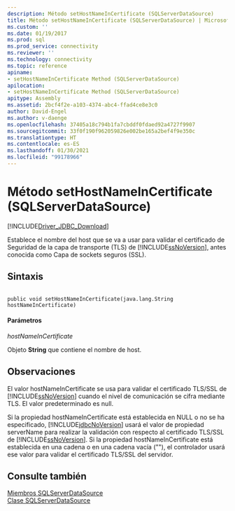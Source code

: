 ```yaml
---
description: Método setHostNameInCertificate (SQLServerDataSource)
title: Método setHostNameInCertificate (SQLServerDataSource) | Microsoft Docs
ms.custom: ''
ms.date: 01/19/2017
ms.prod: sql
ms.prod_service: connectivity
ms.reviewer: ''
ms.technology: connectivity
ms.topic: reference
apiname:
- setHostNameInCertificate Method (SQLServerDataSource)
apilocation:
- setHostNameInCertificate Method (SQLServerDataSource)
apitype: Assembly
ms.assetid: 2bcf4f2e-a103-4374-abc4-ffad4ce8e3c0
author: David-Engel
ms.author: v-daenge
ms.openlocfilehash: 37405a18c794b1fa7cbddf0fdaed92a4727f9907
ms.sourcegitcommit: 33f0f190f962059826e002be165a2bef4f9e350c
ms.translationtype: HT
ms.contentlocale: es-ES
ms.lasthandoff: 01/30/2021
ms.locfileid: "99178966"
---
```

# <a name="sethostnameincertificate-method-sqlserverdatasource"></a>Método setHostNameInCertificate (SQLServerDataSource)
[!INCLUDE[Driver_JDBC_Download](../../../includes/driver_jdbc_download.md)]

  Establece el nombre del host que se va a usar para validar el certificado de Seguridad de la capa de transporte (TLS) de [!INCLUDE[ssNoVersion](../../../includes/ssnoversion-md.md)], antes conocida como Capa de sockets seguros (SSL).  
  
## <a name="syntax"></a>Sintaxis  
  
```  
  
public void setHostNameInCertificate(java.lang.String hostNameInCertificate)  
```  
  
#### <a name="parameters"></a>Parámetros  
 *hostNameInCertificate*  
  
 Objeto **String** que contiene el nombre de host.  
  
## <a name="remarks"></a>Observaciones  
 El valor hostNameInCertificate se usa para validar el certificado TLS/SSL de [!INCLUDE[ssNoVersion](../../../includes/ssnoversion-md.md)] cuando el nivel de comunicación se cifra mediante TLS. El valor predeterminado es null.  
  
 Si la propiedad hostNameInCertificate está establecida en NULL o no se ha especificado, [!INCLUDE[jdbcNoVersion](../../../includes/jdbcnoversion_md.md)] usará el valor de propiedad serverName para realizar la validación con respecto al certificado TLS/SSL de [!INCLUDE[ssNoVersion](../../../includes/ssnoversion-md.md)]. Si la propiedad hostNameInCertificate está establecida en una cadena o en una cadena vacía (""), el controlador usará ese valor para validar el certificado TLS/SSL del servidor.  
  
## <a name="see-also"></a>Consulte también  
 [Miembros SQLServerDataSource](../../../connect/jdbc/reference/sqlserverdatasource-members.md)   
 [Clase SQLServerDataSource](../../../connect/jdbc/reference/sqlserverdatasource-class.md)  
  
  
